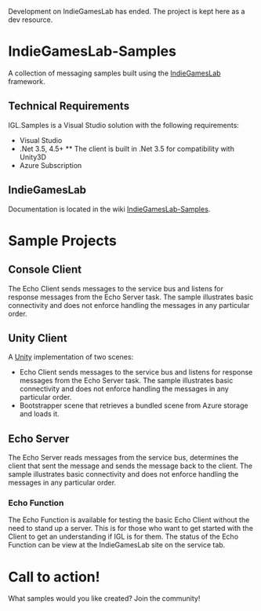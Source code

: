 Development on IndieGamesLab has ended. The project is kept here as a dev resource.

# IndieGamesLab-Samples
A collection of messaging samples built using the [IndieGamesLab](https://github.com/spikesoftware/IndieGamesLab) framework.

## Technical Requirements
IGL.Samples is a Visual Studio solution with the following requirements:
* Visual Studio
* .Net 3.5, 4.5+
** The client is built in .Net 3.5 for compatibility with Unity3D
* Azure Subscription

## IndieGamesLab
Documentation is located in the wiki [IndieGamesLab-Samples](https://github.com/spikesoftware/IndieGamesLab-Samples/wiki).

# Sample Projects
## Console Client
The Echo Client sends messages to the service bus and listens for response messages from the Echo Server task.  The sample illustrates basic connectivity and does not enforce handling the messages in any particular order.

## Unity Client
A [Unity](http://www.unity3d.com) implementation of two scenes:
* Echo Client sends messages to the service bus and listens for response messages from the Echo Server task.  The sample illustrates basic connectivity and does not enforce handling the messages in any particular order.
* Bootstrapper scene that retrieves a bundled scene from Azure storage and loads it.

## Echo Server
The Echo Server reads messages from the service bus, determines the client that sent the message and sends the message back to the client.  The sample illustrates basic connectivity and does not enforce handling the messages in any particular order.

### Echo Function
The Echo Function is available for testing the basic Echo Client without the need to stand up a server.  This is for those who want to get started with the Client to get an understanding if IGL is for them.  The status of the Echo Function can be view at the IndieGamesLab site on the service tab.

# Call to action!
What samples would you like created?  Join the community!
